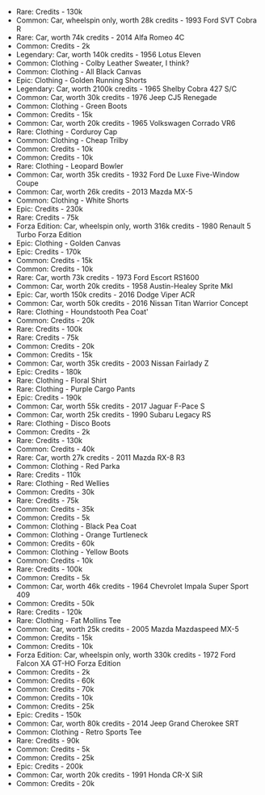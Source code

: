 - Rare: Credits - 130k
- Common: Car, wheelspin only, worth 28k credits - 1993 Ford SVT Cobra R
- Rare: Car, worth 74k credits - 2014 Alfa Romeo 4C
- Common: Credits - 2k
- Legendary: Car, worth 140k credits - 1956 Lotus Eleven
- Common: Clothing - Colby Leather Sweater, I think?
- Common: Clothing - All Black Canvas
- Epic: Clothing - Golden Running Shorts
- Legendary: Car, worth 2100k credits - 1965 Shelby Cobra 427 S/C
- Common: Car, worth 30k credits - 1976 Jeep CJ5 Renegade
- Common: Clothing - Green Boots
- Common: Credits - 15k
- Common: Car, worth 20k credits - 1965 Volkswagen Corrado VR6
- Rare: Clothing - Corduroy Cap
- Common: Clothing - Cheap Trilby
- Common: Credits - 10k
- Common: Credits - 10k
- Rare: Clothing - Leopard Bowler
- Common: Car, worth 35k credits - 1932 Ford De Luxe Five-Window Coupe
- Common: Car, worth 26k credits - 2013 Mazda MX-5
- Common: Clothing - White Shorts
- Epic: Credits - 230k
- Rare: Credits - 75k
- Forza Edition: Car, wheelspin only, worth 316k credits - 1980 Renault 5 Turbo Forza Edition
- Epic: Clothing - Golden Canvas
- Epic: Credits - 170k
- Common: Credits - 15k
- Common: Credits - 10k
- Rare: Car, worth 73k credits - 1973 Ford Escort RS1600
- Common: Car, worth 20k credits - 1958 Austin-Healey Sprite MkI
- Epic: Car, worth 150k credits - 2016 Dodge Viper ACR
- Common: Car, worth 50k credits - 2016 Nissan Titan Warrior Concept
- Rare: Clothing - Houndstooth Pea Coat'
- Common: Credits - 20k
- Rare: Credits - 100k
- Rare: Credits - 75k
- Common: Credits - 20k
- Common: Credits - 15k
- Common: Car, worth 35k credits - 2003 Nissan Fairlady Z
- Epic: Credits - 180k
- Rare: Clothing - Floral Shirt
- Rare: Clothing - Purple Cargo Pants
- Epic: Credits - 190k
- Common: Car, worth 55k credits - 2017 Jaguar F-Pace S
- Common: Car, worth 25k credits - 1990 Subaru Legacy RS
- Rare: Clothing - Disco Boots
- Common: Credits - 2k
- Rare: Credits - 130k
- Common: Credits - 40k
- Rare: Car, worth 27k credits - 2011 Mazda RX-8 R3
- Common: Clothing - Red Parka
- Rare: Credits - 110k
- Rare: Clothing - Red Wellies
- Common: Credits - 30k
- Rare: Credits - 75k
- Common: Credits - 35k
- Common: Credits - 5k
- Common: Clothing - Black Pea Coat
- Common: Clothing - Orange Turtleneck
- Common: Credits - 60k
- Common: Clothing - Yellow Boots
- Common: Credits - 10k
- Rare: Credits - 100k
- Common: Credits - 5k
- Common: Car, worth 46k credits - 1964 Chevrolet Impala Super Sport 409
- Common: Credits - 50k
- Rare: Credits - 120k
- Rare: Clothing - Fat Mollins Tee
- Common: Car, worth 25k credits - 2005 Mazda Mazdaspeed MX-5
- Common: Credits - 15k
- Common: Credits - 10k
- Forza Edition: Car, wheelspin only, worth 330k credits - 1972 Ford Falcon XA GT-HO Forza Edition
- Common: Credits - 2k
- Common: Credits - 60k
- Common: Credits - 70k
- Common: Credits - 10k
- Common: Credits - 25k
- Epic: Credits - 150k
- Common: Car, worth 80k credits - 2014 Jeep Grand Cherokee SRT
- Common: Clothing - Retro Sports Tee
- Rare: Credits - 90k
- Common: Credits - 5k
- Common: Credits - 25k
- Epic: Credits - 200k
- Common: Car, worth 20k credits - 1991 Honda CR-X SiR
- Common: Credits - 20k
